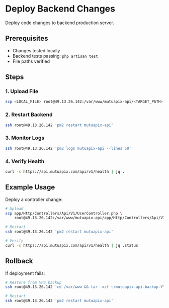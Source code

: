 # Deploy Backend Changes

Deploy code changes to backend production server.

## Prerequisites

- Changes tested locally
- Backend tests passing: `php artisan test`
- File paths verified

## Steps

### 1. Upload File

```bash
scp <LOCAL_FILE> root@49.13.26.142:/var/www/mutuapix-api/<TARGET_PATH>
```

### 2. Restart Backend

```bash
ssh root@49.13.26.142 'pm2 restart mutuapix-api'
```

### 3. Monitor Logs

```bash
ssh root@49.13.26.142 'pm2 logs mutuapix-api --lines 50'
```

### 4. Verify Health

```bash
curl -s https://api.mutuapix.com/api/v1/health | jq .
```

## Example Usage

Deploy a controller change:

```bash
# Upload
scp app/Http/Controllers/Api/V1/UserController.php \
    root@49.13.26.142:/var/www/mutuapix-api/app/Http/Controllers/Api/V1/

# Restart
ssh root@49.13.26.142 'pm2 restart mutuapix-api'

# Verify
curl -s https://api.mutuapix.com/api/v1/health | jq .status
```

## Rollback

If deployment fails:

```bash
# Restore from VPS backup
ssh root@49.13.26.142 'cd /var/www && tar -xzf ~/mutuapix-api-backup-YYYYMMDD-HHMMSS.tar.gz'

# Restart
ssh root@49.13.26.142 'pm2 restart mutuapix-api'
```
